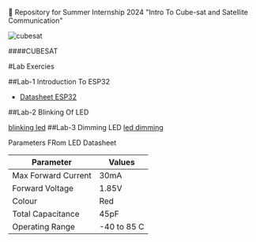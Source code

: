 
📡 Repository for Summer Internship 2024 "Intro To Cube-sat and Satellite Communication"



![cubesat](https://github.com/Pooja6608/SI-2024-Cubesat-SU/assets/173778746/20887eaf-a5c5-4917-b250-b344cb5afb1c)

####CUBESAT




#Lab Exercies


##Lab-1 Introduction To ESP32


- [Datasheet ESP32](https://github.com/silicon-sat/SI-2024-CubeSat/blob/main/docs/Datasheet-ESP32.pdf)

##Lab-2 Blinking Of LED

[blinking led](https://github.com/Pooja6608/SI-2024-Cubesat-SU/blob/main/Arduino/led%20blinking)
##Lab-3 Dimming LED
[led dimming](https://github.com/Pooja6608/SI-2024-Cubesat-SU/blob/main/Arduino/led%20dimming)

Parameters FRom LED Datasheet

| Parameter | Values |
|---------|----------|
|Max Forward Current|30mA|
|Forward Voltage|1.85V|
|Colour|Red|
|Total Capacitance|45pF|
|Operating Range|-40 to 85 C|
